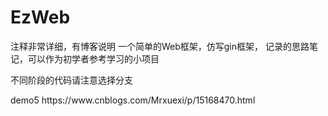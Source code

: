 # EzWeb
注释非常详细，有博客说明
一个简单的Web框架，仿写gin框架，
记录的思路笔记，可以作为初学者参考学习的小项目    
</p>
不同阶段的代码请注意选择分支
</p>
demo5
https://www.cnblogs.com/Mrxuexi/p/15168470.html
